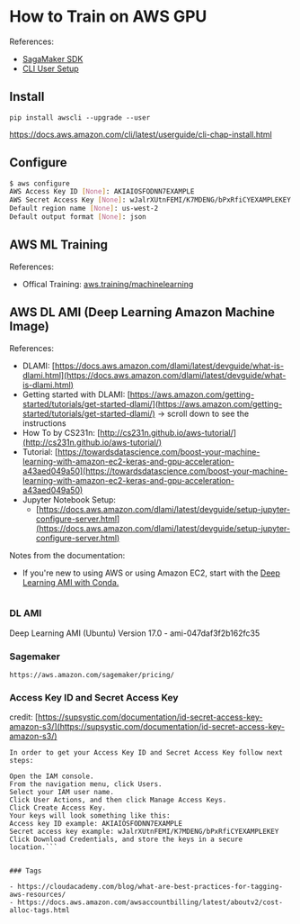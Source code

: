 # How to Train on AWS GPU 

References: 

- [SagaMaker SDK](https://sagemaker.readthedocs.io/en/stable/index.html)
- [CLI User Setup](https://docs.aws.amazon.com/cli/latest/userguide/cli-chap-configure.html)

## Install 

```
pip install awscli --upgrade --user
```
https://docs.aws.amazon.com/cli/latest/userguide/cli-chap-install.html


## Configure 

```sh 
$ aws configure
AWS Access Key ID [None]: AKIAIOSFODNN7EXAMPLE
AWS Secret Access Key [None]: wJalrXUtnFEMI/K7MDENG/bPxRfiCYEXAMPLEKEY
Default region name [None]: us-west-2
Default output format [None]: json
```

## AWS ML Training

References: 

- Offical Training: [aws.training/machinelearning](https://aws.amazon.com/training/learning-paths/machine-learning/)


## AWS DL AMI (Deep Learning Amazon Machine Image)

References: 

- DLAMI: [https://docs.aws.amazon.com/dlami/latest/devguide/what-is-dlami.html](https://docs.aws.amazon.com/dlami/latest/devguide/what-is-dlami.html)
- Getting started with DLAMI: [https://aws.amazon.com/getting-started/tutorials/get-started-dlami/](https://aws.amazon.com/getting-started/tutorials/get-started-dlami/) -> scroll down to see the instructions 
- How To by CS231n: [http://cs231n.github.io/aws-tutorial/](http://cs231n.github.io/aws-tutorial/)
- Tutorial: [https://towardsdatascience.com/boost-your-machine-learning-with-amazon-ec2-keras-and-gpu-acceleration-a43aed049a50](https://towardsdatascience.com/boost-your-machine-learning-with-amazon-ec2-keras-and-gpu-acceleration-a43aed049a50)
- Jupyter Notebook Setup:
	- [https://docs.aws.amazon.com/dlami/latest/devguide/setup-jupyter-configure-server.html](https://docs.aws.amazon.com/dlami/latest/devguide/setup-jupyter-configure-server.html)
	
 
Notes from the documentation: 

- If you're new to using AWS or using Amazon EC2, start with the [Deep Learning AMI with Conda.](https://docs.aws.amazon.com/dlami/latest/devguide/overview-conda.html)

```
```

### DL AMI 

Deep Learning AMI (Ubuntu) Version 17.0 - ami-047daf3f2b162fc35


### Sagemaker 

```
https://aws.amazon.com/sagemaker/pricing/
```

### Access Key ID and Secret Access Key 

credit: [https://supsystic.com/documentation/id-secret-access-key-amazon-s3/](https://supsystic.com/documentation/id-secret-access-key-amazon-s3/)

```
In order to get your Access Key ID and Secret Access Key follow next steps:

Open the IAM console.
From the navigation menu, click Users.
Select your IAM user name.
Click User Actions, and then click Manage Access Keys.
Click Create Access Key.
Your keys will look something like this:
Access key ID example: AKIAIOSFODNN7EXAMPLE
Secret access key example: wJalrXUtnFEMI/K7MDENG/bPxRfiCYEXAMPLEKEY
Click Download Credentials, and store the keys in a secure location.```


### Tags 

- https://cloudacademy.com/blog/what-are-best-practices-for-tagging-aws-resources/
- https://docs.aws.amazon.com/awsaccountbilling/latest/aboutv2/cost-alloc-tags.html
